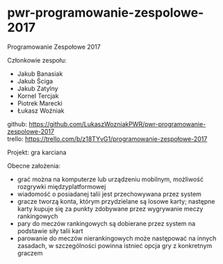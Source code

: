 # pwr-programowanie-zespolowe-2017
Programowanie Zespołowe 2017

Członkowie zespołu:

* Jakub Banasiak
* Jakub Ściga
* Jakub Zatylny
* Kornel Tercjak
* Piotrek Marecki
* Łukasz Woźniak

github: https://github.com/LukaszWozniakPWR/pwr-programowanie-zespolowe-2017  
trello: https://trello.com/b/z18TYvG1/programowanie-zespołowe-2017

Projekt: gra karciana

Obecne założenia:

- grać można na komputerze lub urządzeniu mobilnym, możliwość rozgrywki międzyplatformowej
- wiadomość o posiadanej talii jest przechowywana przez system
- gracze tworzą konta, którym przydzielane są losowe karty; następne karty kupuje się za punkty zdobywane przez wygrywanie meczy rankingowych
- pary do meczów rankingowych są dobierane przez system na podstawie siły talii kart
- parowanie do meczów nierankingowych może następować na innych zasadach, w szczególności powinna istnieć opcja gry z konkretnym graczem

